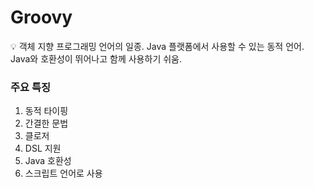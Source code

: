 # Groovy

<aside>
💡 객체 지향 프로그래밍 언어의 일종.
Java 플랫폼에서 사용할 수 있는 동적 언어.
Java와 호환성이 뛰어나고 함께 사용하기 쉬움.

</aside>

### 주요 특징

1. 동적 타이핑
2. 간결한 문법
3. 클로저
4. DSL 지원
5. Java 호환성
6. 스크립트 언어로 사용